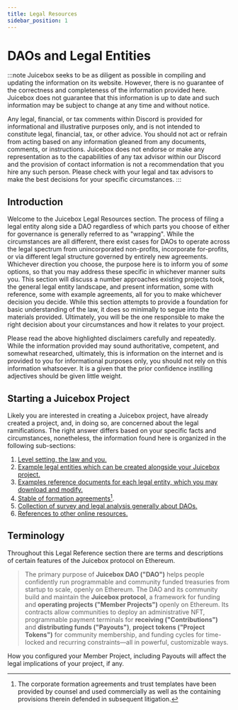 ```yaml
---
title: Legal Resources
sidebar_position: 1
---
```


# DAOs and Legal Entities

:::note
Juicebox seeks to be as diligent as possible in compiling and updating the information on its website. However, there is no guarantee of the correctness and completeness of the information provided here. Juicebox does not guarantee that this information is up to date and such information may be subject to change at any time and without notice.

Any legal, financial, or tax comments within Discord is provided for informational and illustrative purposes only, and is not intended to constitute legal, financial, tax, or other advice. You should not act or refrain from acting based on any information gleaned from any documents, comments, or instructions. Juicebox does not endorse or make any representation as to the capabilities of any tax advisor within our Discord and the provision of contact information is not a recommendation that you hire any such person. Please check with your legal and tax advisors to make the best decisions for your specific circumstances.
:::

## Introduction

Welcome to the Juicebox Legal Resources section. The process of filing a legal entity along side a DAO regardless of which parts you choose of either for governance is generally referred to as "wrapping". While the circumstances are all different, there exist cases for DAOs to operate across the legal spectrum from unincorporated non-profits, incorporate for-profits, or via different legal structure governed by entirely new agreements. Whichever direction you choose, the purpose here is to inform you of _some_ options, so that you may address these specific in whichever manner suits you. This section will discuss a number approaches existing projects took, the general legal entity landscape, and present information, some with reference, some with example agreements, all for you to make whichever decision you decide. While this section attempts to provide a foundation for basic understanding of the law, it does so minimally to segue into the materials provided. Ultimately, you will be the one responsible to make the right decision about your circumstances and how it relates to your project.

Please read the above highlighted disclaimers carefully and repeatedly. While the information provided may sound authoritative, competent, and somewhat researched, ultimately, this is information on the internet and is provided to you for informational purposes only, you should not rely on this information whatsoever. It is a given that the prior confidence instilling adjectives should be given little weight.

## Starting a Juicebox Project

Likely you are interested in creating a Juicebox project, have already created a project, and, in doing so, are concerned about the legal ramifications. The right answer differs based on your specific facts and circumstances, nonetheless, the information found here is organized in the following sub-sections:

1. [Level setting, the law and you.](./law-and-you.md)
2. [Example legal entities which can be created alongside your Juicebox project.](./legal-entities.md)
3. [Examples reference documents for each legal entity, which you may download and modify.](./references.md)
4. [Stable of formation agreements[^1].](./Resources/ccorp/index.md)
5. [Collection of survey and legal analysis generally about DAOs.](./Resources/papers/)
6. [References to other online resources.](./references.md)

## Terminology

Throughout this Legal Reference section there are terms and descriptions of certain features of the Juicebox protocol on Ethereum.

> The primary purpose of **Juicebox DAO ("DAO")** helps people confidently run programmable and community funded treasuries from startup to scale, openly on Ethereum. The DAO and its community build and maintain the **Juicebox protocol**, a framework for funding and **operating projects ("Member Projects")** openly on Ethereum. Its contracts allow communities to deploy an administrative NFT, programmable payment terminals for **receiving ("Contributions")** and **distributing funds ("Payouts")**, **project tokens ("Project Tokens")** for community membership, and funding cycles for time-locked and recurring constraints—all in powerful, customizable ways.

How you configured your Member Project, including Payouts will affect the legal implications of your project, if any.

[^1]: The corporate formation agreements and trust templates have been provided by counsel and used commercially as well as the containing provisions therein defended in subsequent litigation.

